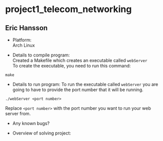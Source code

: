# project1_telecom_networking


## **Eric Hansson**

- Platform:<br>
Arch Linux

- Details to compile program:<br>
Created a Makefile which creates an executable called `webServer`<br>
To create the executable, you need to run this command:<br>
```
make
```

- Details to run program: 
To run the executable called `webServer` you are going to have to provide the port number that it will be running.
```
./webServer <port number>
```
Replace `<port number>` with the port number you want to run your web server from.

- Any known bugs?


- Overview of solving project:
